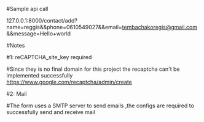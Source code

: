 #Sample api call

   127.0.0.1:8000/contact/add?name=reggis&&phone=0610549027&&email=tembachakoregis@gmail.com&&message=Hello+world

#Notes

#1: reCAPTCHA_site_key required

#Since they is no final domain for this project the recaptcha can't be implemented successfully<br> https://www.google.com/recaptcha/admin/create

#2: Mail

#The form uses a SMTP server to send  emails ,the configs are required to successfully send and receive mail

